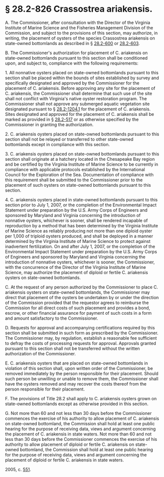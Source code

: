 # § 28.2-826 Crassostrea ariakensis.

<p>A. The Commissioner, after consultation with the Director of the Virginia Institute of Marine Science and the Fisheries Management Division of the Commission, and subject to the provisions of this section, may authorize, in writing, the placement of oysters of the species Crassostrea ariakensis on state-owned bottomlands as described in § <a href='http://law.lis.virginia.gov/vacode/28.2-600/'>28.2-600</a> or <a href='http://law.lis.virginia.gov/vacode/28.2-603/'>28.2-603</a>.</p><p>B. The Commissioner's authorization for placement of C. ariakensis on state-owned bottomlands pursuant to this section shall be conditioned upon, and subject to, compliance with the following requirements:</p><p>1. All nonnative oysters placed on state-owned bottomlands pursuant to this section shall be placed within the bounds of sites established by survey and specifically designated and approved by the Commissioner for the placement of C. ariakensis. Before approving any site for the placement of C. ariakensis, the Commissioner shall determine that such use of the site shall not conflict with Virginia's native oyster restoration program. The Commissioner shall not approve any submerged aquatic vegetation site designated pursuant to § <a href='http://law.lis.virginia.gov/vacode/28.2-1204.1/'>28.2-1204.1</a> for the placement of C. ariakensis. Sites designated and approved for the placement of C. ariakensis shall be marked as provided in § <a href='http://law.lis.virginia.gov/vacode/28.2-517/'>28.2-517</a> or as otherwise specified by the Commissioner in granting the authorization.</p><p>2. C. ariakensis oysters placed on state-owned bottomlands pursuant to this section shall not be relayed or transferred to other state-owned bottomlands except in compliance with this section.</p><p>3. C. ariakensis oysters placed on state-owned bottomlands pursuant to this section shall originate at a hatchery located in the Chesapeake Bay region and be certified by the Virginia Institute of Marine Science to be currently in compliance with applicable protocols established by the International Council for the Exploration of the Sea. Documentation of compliance with this requirement shall be submitted to the Commissioner prior to the placement of such oysters on state-owned bottomlands pursuant to this section.</p><p>4. C. ariakensis oysters placed in state-owned bottomlands pursuant to this section prior to July 1, 2007, or the completion of the Environmental Impact Statement under preparation by the U.S. Army Corps of Engineers and sponsored by Maryland and Virginia concerning the introduction of nonnative oysters, whichever is sooner, shall be rendered incapable of reproduction by a method that has been determined by the Virginia Institute of Marine Science as reliably producing not more than one diploid oyster per 1,000 of triploid oysters produced, and shall be deployed in a manner determined by the Virginia Institute of Marine Science to protect against inadvertent fertilization. On and after July 1, 2007, or the completion of the Environmental Impact Statement under preparation by the U.S. Army Corps of Engineers and sponsored by Maryland and Virginia concerning the introduction of nonnative oysters, whichever is sooner, the Commissioner, with the concurrence of the Director of the Virginia Institute of Marine Science, may authorize the placement of diploid or fertile C. ariakensis oysters on state-owned bottomlands.</p><p>C. At the request of any person authorized by the Commissioner to place C. ariakensis oysters on state-owned bottomlands, the Commissioner may direct that placement of the oysters be undertaken by or under the direction of the Commission provided that the requestor agrees to reimburse the Commission for all direct costs of such placement and provides a bond, escrow, or other financial assurance for payment of such costs in a form and amount satisfactory to the Commissioner.</p><p>D. Requests for approval and accompanying certifications required by this section shall be submitted in such form as prescribed by the Commissioner. The Commissioner may, by regulation, establish a reasonable fee sufficient to defray the costs of processing requests for approval. Approvals granted pursuant to this section shall not be transferred without the written authorization of the Commissioner.</p><p>E. C. ariakensis oysters that are placed on state-owned bottomlands in violation of this section shall, upon written order of the Commissioner, be removed immediately by the person responsible for their placement. Should such person be unwilling or unable to remove them, the Commissioner shall have the oysters removed and may recover the costs thereof from the person responsible for their placement.</p><p>F. The provisions of Title 28.2 shall apply to C. ariakensis oysters grown on state-owned bottomlands except as otherwise provided in this section.</p><p>G. Not more than 60 and not less than 30 days before the Commissioner commences the exercise of his authority to allow placement of C. ariakensis on state-owned bottomland, the Commission shall hold at least one public hearing for the purpose of receiving data, views and argument concerning the placement of C. ariakensis in state waters. Not more than 60 and not less than 30 days before the Commissioner commences the exercise of his authority to allow placement of diploid or fertile C. ariakensis on state-owned bottomland, the Commission shall hold at least one public hearing for the purpose of receiving data, views and argument concerning the placement of diploid or fertile C. ariakensis in state waters.</p><p>2005, c. <a href='http://lis.virginia.gov/cgi-bin/legp604.exe?051+ful+CHAP0551'>551</a>.</p>